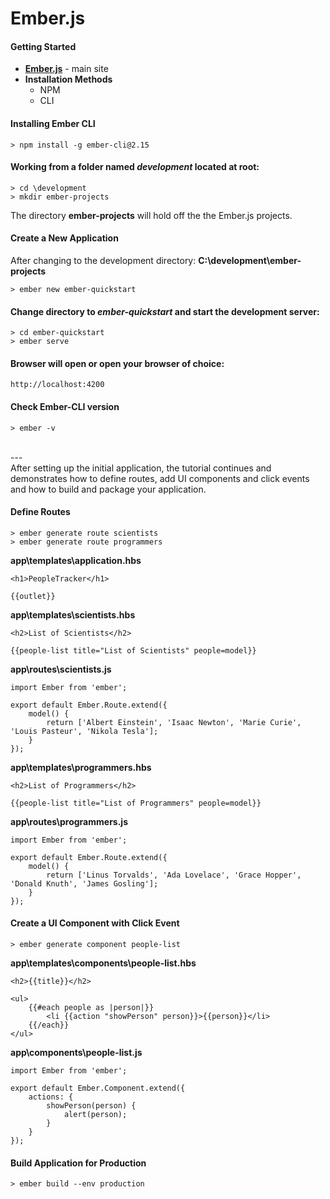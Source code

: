 # Ember.js

#### Getting Started

- **[Ember.js](https://emberjs.com/)** - main site
- **Installation Methods**
	- NPM
	- CLI

#### Installing Ember CLI

	> npm install -g ember-cli@2.15

#### Working from a folder named _development_ located at root:

	> cd \development
	> mkdir ember-projects

The directory **ember-projects** will hold off the the Ember.js projects.

#### Create a New Application

After changing to the development directory: **C:\development\ember-projects**

	> ember new ember-quickstart

#### Change directory to _ember-quickstart_ and start the development server:

	> cd ember-quickstart
	> ember serve

#### Browser will open or open your browser of choice:

	http://localhost:4200

#### Check Ember-CLI version

	> ember -v

<br>
---
<br>
After setting up the initial application, the tutorial continues and demonstrates how to define routes, add UI components and click events and how to build and package your application.
 

#### Define Routes

	> ember generate route scientists
	> ember generate route programmers

**app\templates\application.hbs**

	<h1>PeopleTracker</h1>

	{{outlet}}

**app\templates\scientists.hbs**

	<h2>List of Scientists</h2>

	{{people-list title="List of Scientists" people=model}}

**app\routes\scientists.js**

	import Ember from 'ember';

	export default Ember.Route.extend({
    	model() {
    	    return ['Albert Einstein', 'Isaac Newton', 'Marie Curie', 'Louis Pasteur', 'Nikola Tesla'];
    	}
	});

**app\templates\programmers.hbs**

	<h2>List of Programmers</h2>

	{{people-list title="List of Programmers" people=model}}

**app\routes\programmers.js**

	import Ember from 'ember';

	export default Ember.Route.extend({
    	model() {
        	return ['Linus Torvalds', 'Ada Lovelace', 'Grace Hopper', 'Donald Knuth', 'James Gosling'];
    	}
	});

#### Create a UI Component with Click Event

	> ember generate component people-list

**app\templates\components\people-list.hbs**

	<h2>{{title}}</h2>
	
	<ul>
		{{#each people as |person|}}
			<li {{action "showPerson" person}}>{{person}}</li>
		{{/each}}
	</ul>

**app\components\people-list.js**

	import Ember from 'ember';

	export default Ember.Component.extend({
    	actions: {
    	    showPerson(person) {
    	        alert(person);
    	    }
    	}
	});

#### Build Application for Production

	> ember build --env production



	
	



